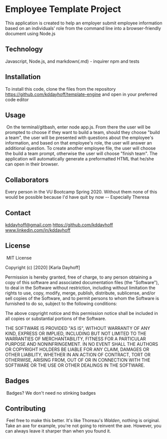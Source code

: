 # Employee Template Project
This application is created to help an employer submit employee information based on an individuals' role from the command line into a browser-friendly document using Node.js

## Technology

Javascript, Node.js, and markdown(.md) - inquirer npm and tests
​​
## Installation

To install this code, clone the files from the repository https://github.com/kddayhoff/template-engine and open in your preferred code editor
​
## Usage 
​
On the terminal/gitbash, enter node app.js. From there the user will be prompted to choose if they want to build a team, should they choose "build a team", the user will be presented with questions about the employee's information, and based on that employee's role, the user will answer an additional question. To create another employee file, the user will choose the build a team prompt, otherwise the user will choose "finish team". The application will automatically generate a preformatted HTML that he/she can open in their browser.



## Collaborators
​Every person in the VU Bootcamp Spring 2020. Without them none of this would be possible because I'd have quit by now -- Especially Theresa

## Contact

kddayhoff@gmail.com
https://github.com/kddayhoff 
<br>
www.linkedin.com/in/kddayhoff
​
## License
​
MIT License

Copyright (c) [2020] [Karla Dayhoff]

Permission is hereby granted, free of charge, to any person obtaining a copy
of this software and associated documentation files (the "Software"), to deal
in the Software without restriction, including without limitation the rights
to use, copy, modify, merge, publish, distribute, sublicense, and/or sell
copies of the Software, and to permit persons to whom the Software is
furnished to do so, subject to the following conditions:

The above copyright notice and this permission notice shall be included in all
copies or substantial portions of the Software.

THE SOFTWARE IS PROVIDED "AS IS", WITHOUT WARRANTY OF ANY KIND, EXPRESS OR
IMPLIED, INCLUDING BUT NOT LIMITED TO THE WARRANTIES OF MERCHANTABILITY,
FITNESS FOR A PARTICULAR PURPOSE AND NONINFRINGEMENT. IN NO EVENT SHALL THE
AUTHORS OR COPYRIGHT HOLDERS BE LIABLE FOR ANY CLAIM, DAMAGES OR OTHER
LIABILITY, WHETHER IN AN ACTION OF CONTRACT, TORT OR OTHERWISE, ARISING FROM,
OUT OF OR IN CONNECTION WITH THE SOFTWARE OR THE USE OR OTHER DEALINGS IN THE
SOFTWARE.
​
​
## Badges
​
Badges? We don't need no stinking badges
​
​
## Contributing
​
Feel free to make this better. It's like Thoreau's <i>Walden</i>, nothing is original. Take an axe for example, you're not going to reinvent the axe. However, you can always leave it sharper than when you found it.
